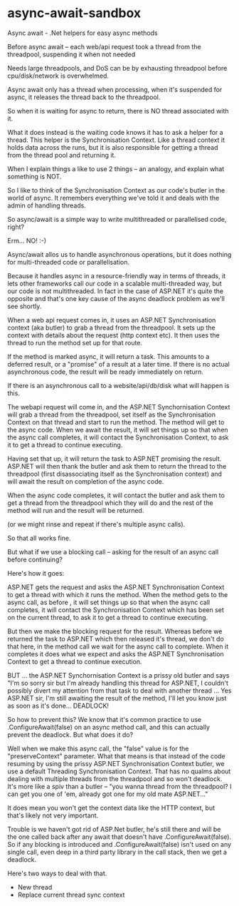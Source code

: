 # async-await-sandbox

Async await - .Net helpers for easy async methods

Before async await – each web/api request took a thread from the threadpool, suspending it when not needed

Needs large threadpools, and DoS can be by exhausting threadpool before cpu/disk/network is overwhelmed.

Async await only has a thread when processing, when it's suspended for async, it releases the thread back to the threadpool.

So when it is waiting for async to return, there is NO thread associated with it.

What it does instead is the waiting code knows it has to ask a helper for a thread.  This helper is the Synchronisation Context.  Like a thread context it holds data across the runs, but it is also responsible for getting a thread from the thread pool and returning it.

When I explain things a like to use 2 things – an analogy, and explain what something is NOT.

So I like to think of the Synchronisation Context as our code's butler in the world of async.  It remembers everything we've told it and deals with the admin of handling threads.

So async/await is a simple way to write multithreaded or parallelised code, right?

Erm... NO! :-)

Async/await allos us to handle asynchronous operations, but it does nothing for multi-threaded code or parallelisation.

Because it handles async in a resource-friendly way in terms of threads, it lets other frameworks call our code in a scalable multi-threaded way, but our code is not multithreaded.  In fact in the case of ASP.NET it's quite the opposite and that's one key cause of the async deadlock problem as we'll see shortly.

When a web api request comes in, it uses an ASP.NET Synchronisation context (aka butler) to grab a thread from the threadpool.  It sets up the context with details about the request (http context etc).  It then uses the thread to run the method set up for that route.

If the method is marked async, it will return a task. This amounts to a deferred result, or a "promise" of a result at a later time.  If there is no actual asynchronous code, the result will be ready immediately on return.

If there is an asynchronous call to a website/api/db/disk  what will happen is this.

The webapi request will come in, and the ASP.NET Synchornisation Context will grab a thread from the threadpool, set itself as the Synchronisation Context on that thread and start to run the method.  The method will get to the async code.  When we await the result, it will set things up so that when the async call completes, it will contact the Synchronisation Context, to ask it to get a thread to continue executing.

Having set that up, it will return the task to ASP.NET promising the result.  ASP.NET will then thank the butler and ask them to return the thread to the threadpool (first disassociating itself as the Synchronisation context) and will await the result on completion of the async code.

When the async code completes, it will contact the butler and ask them to get a thread from the threadpool which they will do and the rest of the method will run and the result will be returned.

(or we might rinse and repeat if there's multiple async calls).

So that all works fine.

But what if we use a blocking call – asking for the result of an async call before continuing?

Here's how it goes:

ASP.NET gets the request and asks the ASP.NET Synchronisation Context to get a thread with which it runs the method. When the method gets to the async call, as before , it will set things up so that when the async call completes, it will contact the Synchronisation Context which has been set on the current thread, to ask it to get a thread to continue executing.

But then we make the blocking request for the result.  Whereas before we returned the task to ASP.NET which then released it's thread, we don't do that here, in the method call we wait for the async call to complete.  When it completes it does what we expect and asks the ASP.NET Synchronisation Context to get a thread to continue execution.

BUT ... the ASP.NET Synchornisation Context is a prissy old butler and says "I'm so sorry sir but I'm already handling this thread for ASP.NET, I couldn't possibly divert my attention from that task to deal with another thread ... Yes ASP.NET sir, I'm still awaiting the result of the method, I'll let you know just as soon as it's done... DEADLOCK!

So how to prevent this?  We know that it's common practice to use .ConfigureAwait(false) on an async method call, and this can actually prevent the deadlock.  But what does it do?

Well when we make this async call, the "false" value is for the "preserveContext" parameter.  What that means is that instead of the code resuming by using the prissy ASP.NET Synchronisation Context butler, we use a default Threading Synchronisation Context.  That has no qualms about dealing with multiple threads from the threadpool and so won't deadlock.  It's more like a spiv than a butler – "you wanna thread from the threadpool? I can get you one of 'em, already got one for my old mate ASP.NET..."

It does mean you won't get the context data like the HTTP context, but that's likely not very important.

Trouble is we haven't got rid of ASP.Net butler, he's still there and will be the one called back after  any await that doesn't have .ConfigureAwait(false).  So if any blocking is introduced and .ConfigureAwait(false) isn't used on any single call, even deep in a third party library in the call stack, then we get a deadlock.

Here's two ways to deal with that.
*	New thread
*	Replace current thread sync context
